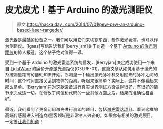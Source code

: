 # 皮尤皮尤！基于 Arduino 的激光测距仪

> 原文:[https://hacka day . com/2014/07/01/pew-pew-an-arduino-based-laser-rangeder/](https://hackaday.com/2014/07/01/pew-pew-an-arduino-based-laser-rangefinder/)

激光器是最酷的设备之一。我们可以用它们来切割东西，制作激光表演，也可以作为测距仪。[Ignas]写信告诉我们[berry jam]关于创造一个基于 [Arduino 的激光测距仪](http://www.berryjam.eu/2014/06/oslrf-01/)的惊人报道。这个帖子绝对值得一读。

受到一个基于 Arduino 的激光雷达系统的启发，[Berryjam]决定成功使用一个来自 [LightWare](http://www.lightware.co.za/) 的廉价开源激光测距仪(OSLRF-01)。这篇文章从如何用基于激光的系统测量距离的基础知识开始。你测量一个输出激光脉冲和反射回来的脉冲之间的时间；这个时间直接关系到物体的距离。听起来很简单？实际上，这并不像看起来那么简单。[Berryjam]在对这款设备进行真实世界测试方面做得很好，有很好的情节来完成这一切。在修改了阈值和代码的一些其他方面之后，结果的准确性相当好。

最近，我们看到了更多利用激光进行测距的项目，包括[激光雷达项目](http://hackaday.com/2014/01/23/lidar-with-leds-for-under-100/)。看到这样的高端传感器进入制造商/黑客领域是非常令人兴奋的。如果你有相关的激光项目，一定要[让我们知道](http://hackaday.com/contact-hack-a-day/)！
